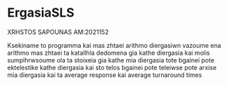 # ErgasiaSLS

XRHSTOS SAPOUNAS AM:2021152

Ksekiname to programma 
kai mas zhtaei arithmo diergasiwn 
vazoume ena arithmo 
mas zhtaei ta katallhla dedomena gia kathe diergasia 
kai molis sumplhrwsoume ola ta stoixeia gia kathe mia diergasia 
tote bgainei pote ektelestike kathe diergasia
kai sto telos bgainei pote teleiwse pote arxise mia diergasia kai ta average response kai average turnaround times
